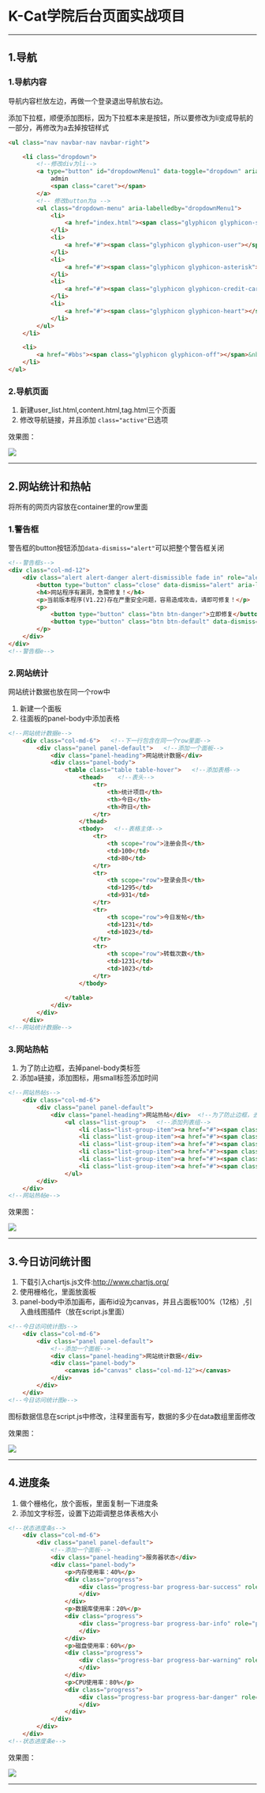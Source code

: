 # K-Cat学院后台页面实战项目  

---

## 1.导航

### 1.导航内容

导航内容栏放左边，再做一个登录退出导航放右边。  

添加下拉框，顺便添加图标，因为下拉框本来是按钮，所以要修改为li变成导航的一部分，再修改为a去掉按钮样式  

```html
<ul class="nav navbar-nav navbar-right">

	<li class="dropdown">
		<!--修改div为li-->
		<a type="button" id="dropdownMenu1" data-toggle="dropdown" aria-haspopup="true" aria-expanded="false">
			admin
			<span class="caret"></span>
		</a>
		<!-- 修改button为a -->
		<ul class="dropdown-menu" aria-labelledby="dropdownMenu1">
			<li>
				<a href="index.html"><span class="glyphicon glyphicon-screenshot"></span>&nbsp;&nbsp;前台首页</a>
			</li>
			<li>
				<a href="#"><span class="glyphicon glyphicon-user"></span>&nbsp;&nbsp;个人主页</a>
			</li>
			<li>
				<a href="#"><span class="glyphicon glyphicon-asterisk"></span>&nbsp;&nbsp;个人设置</a>
			</li>
			<li>
				<a href="#"><span class="glyphicon glyphicon-credit-card"></span>&nbsp;&nbsp;账户中心</a>
			</li>
			<li>
				<a href="#"><span class="glyphicon glyphicon-heart"></span>&nbsp;&nbsp;我的收藏</a>
			</li>
		</ul>
	</li>

	<li>
		<a href="#bbs"><span class="glyphicon glyphicon-off"></span>&nbsp;&nbsp;退出</a>
	</li>
</ul>
```

### 2.导航页面    

1. 新建user_list.html,content.html,tag.html三个页面  
2. 修改导航链接，并且添加 ``class="active"``已选项  

效果图：  

![](../image/bs7.png)





---

## 2.网站统计和热帖

将所有的网页内容放在container里的row里面  

### 1.警告框  

警告框的button按钮添加``data-dismiss="alert"``可以把整个警告框关闭  

```html
<!--警告框s-->
<div class="col-md-12">
	<div class="alert alert-danger alert-dismissible fade in" role="alert"> <!--fade in消失动画效果-->
		<button type="button" class="close" data-dismiss="alert" aria-label="Close"><span aria-hidden="true">×</span></button>
		<h4>网站程序有漏洞，急需修复！</h4>
		<p>当前版本程序(V1.22)存在严重安全问题，容易造成攻击，请即可修复！</p>
		<p>
			<button type="button" class="btn btn-danger">立即修复</button>
			<button type="button" class="btn btn-default" data-dismiss="alert">稍后处理</button>   <!--data-dismiss="alert"点击后，框消失-->
		</p>
	</div>
</div>
<!--警告框e-->
```

### 2.网站统计  

网站统计数据也放在同一个row中

1. 新建一个面板  
2. 往面板的panel-body中添加表格  

```html
<!--网站统计数据e-->
	<div class="col-md-6">   <!--下一行包含在同一个row里面-->
		<div class="panel panel-default">   <!--添加一个面板-->
			<div class="panel-heading">网站统计数据</div>
			<div class="panel-body">
				<table class="table table-hover">   <!--添加表格-->
					<thead>    <!--表头-->
						<tr>
							<th>统计项目</th>
							<th>今日</th>
							<th>昨日</th>
						</tr>
					</thead>
					<tbody>   <!--表格主体-->
						<tr>
							<th scope="row">注册会员</th>
							<td>100</td>
							<td>80</td>
						</tr>
						<tr>
							<th scope="row">登录会员</th>
							<td>1295</td>
							<td>931</td>
						</tr>
						<tr>
							<th scope="row">今日发帖</th>
							<td>1231</td>
							<td>1023</td>
						</tr>
						<tr>
							<th scope="row">转载次数</th>
							<td>1231</td>
							<td>1023</td>
						</tr>
					</tbody>
					
				</table>
			</div>
		</div>
	</div>
<!--网站统计数据e-->
```

### 3.网站热帖  

1. 为了防止边框，去掉panel-body类标签  
2. 添加a链接，添加图标，用small标签添加时间  

```html
<!--网站热帖s-->
	<div class="col-md-6">
		<div class="panel panel-default">
			<div class="panel-heading">网站热帖</div>  <!--为了防止边框，去掉内容区标签-->
				<ul class="list-group">   <!--添加列表组-->
					<li class="list-group-item"><a href="#"><span class="glyphicon glyphicon-list-alt"></span>&nbsp;&nbsp;泛Mooc职业教育， 效果和就业为王<small class="pull-right">2017/06/19</small></a></li>
					<li class="list-group-item"><a href="#"><span class="glyphicon glyphicon-list-alt"></span>&nbsp;&nbsp;泛Mooc职业教育， 效果和就业为王<small class="pull-right">2017/06/19</small></a></li>
					<li class="list-group-item"><a href="#"><span class="glyphicon glyphicon-list-alt"></span>&nbsp;&nbsp;泛Mooc职业教育， 效果和就业为王<small class="pull-right">2017/06/19</small></a></li>
					<li class="list-group-item"><a href="#"><span class="glyphicon glyphicon-list-alt"></span>&nbsp;&nbsp;泛Mooc职业教育， 效果和就业为王<small class="pull-right">2017/06/19</small></a></li>
					<li class="list-group-item"><a href="#"><span class="glyphicon glyphicon-list-alt"></span>&nbsp;&nbsp;泛Mooc职业教育， 效果和就业为王<small class="pull-right">2017/06/19</small></a></li>
					<li class="list-group-item"><a href="#"><span class="glyphicon glyphicon-list-alt"></span>&nbsp;&nbsp;泛Mooc职业教育， 效果和就业为王<small class="pull-right">2017/06/19</small></a></li>
				</ul>
		</div>
	</div>
<!--网站热帖e-->
```

效果图：  

![](../image/bs8.png)

 ---

## 3.今日访问统计图

1. 下载引入chartjs.js文件:http://www.chartjs.org/  
2. 使用栅格化，里面放面板  
3. panel-body中添加画布，画布id设为canvas，并且占面板100%（12格）,引入曲线图插件（放在script.js里面）  

```html
<!--今日访问统计图s-->
	<div class="col-md-6">
		<div class="panel panel-default">
			<!--添加一个面板-->
			<div class="panel-heading">网站统计数据</div>
			<div class="panel-body">
				<canvas id="canvas" class="col-md-12"></canvas>
			</div>
		</div>	
	</div>
<!--今日访问统计图e-->
```

图标数据信息在script.js中修改，注释里面有写，数据的多少在data数组里面修改  

效果图：  

![](../image/bs9.png)

---

## 4.进度条

1. 做个栅格化，放个面板，里面复制一下进度条  
2. 添加文字标签，设置下边距调整总体表格大小  

```html
<!--状态进度条s-->
	<div class="col-md-6">
		<div class="panel panel-default">
			<!--添加一个面板-->
			<div class="panel-heading">服务器状态</div>
			<div class="panel-body">
				<p>内存使用率：40%</p>
				<div class="progress">
					<div class="progress-bar progress-bar-success" role="progressbar" aria-valuenow="40" aria-valuemin="0" aria-valuemax="100" style="width: 40%">
					</div>
				</div>
				<p>数据库使用率：20%</p>
				<div class="progress">
					<div class="progress-bar progress-bar-info" role="progressbar" aria-valuenow="20" aria-valuemin="0" aria-valuemax="100" style="width: 20%">
					</div>
				</div>
				<p>磁盘使用率：60%</p>
				<div class="progress">
					<div class="progress-bar progress-bar-warning" role="progressbar" aria-valuenow="60" aria-valuemin="0" aria-valuemax="100" style="width: 60%">
					</div>
				</div>
				<p>CPU使用率：80%</p>
				<div class="progress">
					<div class="progress-bar progress-bar-danger" role="progressbar" aria-valuenow="80" aria-valuemin="0" aria-valuemax="100" style="width: 80%">
					</div>
				</div>
			</div>
		</div>	
	</div>
<!--状态进度条e-->
```

效果图：  

![](../image/bs10.png)

---




